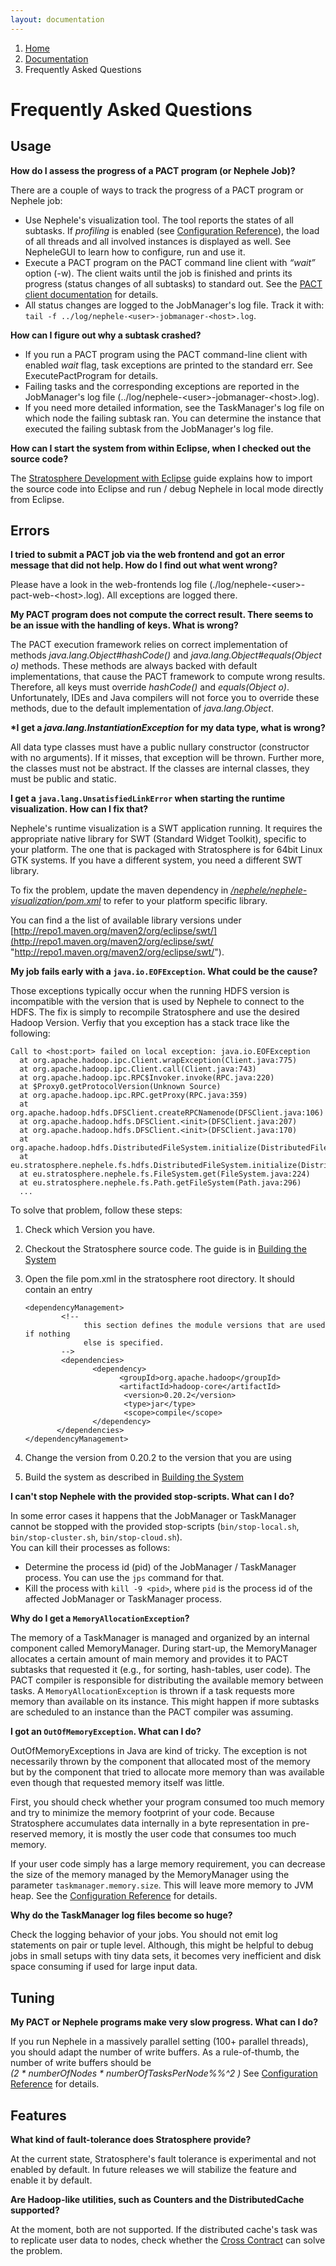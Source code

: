 ```yaml
---
layout: documentation
---
```



<ol class="breadcrumb">
  <li><a href="/">Home</a></li>
  <li><a href="/docs/">Documentation</a></li>
  <li class="active">Frequently Asked Questions
</li>
</ol>


Frequently Asked Questions
==========================

Usage
-----

**How do I assess the progress of a PACT program (or Nephele Job)?**

There are a couple of ways to track the progress of a PACT program or
Nephele job:

-   Use Nephele's visualization tool. The tool reports the states of all
    subtasks. If *profiling* is enabled (see [Configuration
    Reference](configreference.html "configreference")),
    the load of all threads and all involved instances is displayed as
    well. See NepheleGUI to learn how to configure, run and use it.
-   Execute a PACT program on the PACT command line client with *“wait”*
    option (-w). The client waits until the job is finished and prints
    its progress (status changes of all subtasks) to standard out. See
    the [PACT client
    documentation](executepactprogram.html "executepactprogram")
    for details.
-   All status changes are logged to the JobManager's log file. Track it
    with: `tail -f ../log/nephele-<user>-jobmanager-<host>.log`.

**How can I figure out why a subtask crashed?**

-   If you run a PACT program using the PACT command-line client with
    enabled *wait* flag, task exceptions are printed to the standard
    err. See ExecutePactProgram for details.
-   Failing tasks and the corresponding exceptions are reported in the
    JobManager's log file
    (../log/nephele-\<user\>-jobmanager-\<host\>.log).
-   If you need more detailed information, see the TaskManager's log
    file on which node the failing subtask ran. You can determine the
    instance that executed the failing subtask from the JobManager's log
    file.

**How can I start the system from within Eclipse, when I checked out the
source code?**

The [Stratosphere Development with
Eclipse](eclipseimport.html "eclipseimport")
guide explains how to import the source code into Eclipse and run /
debug Nephele in local mode directly from Eclipse.

Errors
------

**I tried to submit a PACT job via the web frontend and got an error
message that did not help. How do I find out what went wrong?**

Please have a look in the web-frontends log file
(./log/nephele-\<user\>-pact-web-\<host\>.log). All exceptions are
logged there.

**My PACT program does not compute the correct result. There seems to be
an issue with the handling of keys. What is wrong?**

The PACT execution framework relies on correct implementation of methods
*java.lang.Object\#hashCode()* and *java.lang.Object\#equals(Object o)*
methods. These methods are always backed with default implementations,
that cause the PACT framework to compute wrong results. Therefore, all
keys must override *hashCode()* and *equals(Object o)*. Unfortunately,
IDEs and Java compilers will not force you to override these methods,
due to the default implementation of *java.lang.Object*.

**\*I get a *java.lang.InstantiationException* for my data type, what is
wrong?**

All data type classes must have a public nullary constructor
(constructor with no arguments). If it misses, that exception will be
thrown. Further more, the classes must not be abstract. If the classes
are internal classes, they must be public and static.

**I get a `java.lang.UnsatisfiedLinkError` when starting the runtime
visualization. How can I fix that?**

Nephele's runtime visualization is a SWT application running. It
requires the appropriate native library for SWT (Standard Widget
Toolkit), specific to your platform. The one that is packaged with
Stratosphere is for 64bit Linux GTK systems. If you have a different
system, you need a different SWT library.

To fix the problem, update the maven dependency in
*[/nephele/nephele-visualization/pom.xml](https://github.com/dimalabs/ozone/blob/master/nephele/nephele-visualization/pom.xml "https://github.com/dimalabs/ozone/blob/master/nephele/nephele-visualization/pom.xml")*
to refer to your platform specific library.

You can find a the list of available library versions under
[http://repo1.maven.org/maven2/org/eclipse/swt/](http://repo1.maven.org/maven2/org/eclipse/swt/ "http://repo1.maven.org/maven2/org/eclipse/swt/").

**My job fails early with a `java.io.EOFException`. What could be the
cause?**

Those exceptions typically occur when the running HDFS version is
incompatible with the version that is used by Nephele to connect to the
HDFS. The fix is simply to recompile Stratosphere and use the desired
Hadoop Version. Verfiy that you exception has a stack trace like the
following:

    Call to <host:port> failed on local exception: java.io.EOFException
      at org.apache.hadoop.ipc.Client.wrapException(Client.java:775)
      at org.apache.hadoop.ipc.Client.call(Client.java:743)
      at org.apache.hadoop.ipc.RPC$Invoker.invoke(RPC.java:220)
      at $Proxy0.getProtocolVersion(Unknown Source)
      at org.apache.hadoop.ipc.RPC.getProxy(RPC.java:359)
      at org.apache.hadoop.hdfs.DFSClient.createRPCNamenode(DFSClient.java:106)
      at org.apache.hadoop.hdfs.DFSClient.<init>(DFSClient.java:207)
      at org.apache.hadoop.hdfs.DFSClient.<init>(DFSClient.java:170)
      at org.apache.hadoop.hdfs.DistributedFileSystem.initialize(DistributedFileSystem.java:82)
      at eu.stratosphere.nephele.fs.hdfs.DistributedFileSystem.initialize(DistributedFileSystem.java:117)
      at eu.stratosphere.nephele.fs.FileSystem.get(FileSystem.java:224)
      at eu.stratosphere.nephele.fs.Path.getFileSystem(Path.java:296)
      ...

To solve that problem, follow these steps:

1.  Check which Version you have.
2.  Checkout the Stratosphere source code. The guide is in [Building the
    System](buildthesystem.html "buildthesystem")
3.  Open the file pom.xml in the stratosphere root directory. It should
    contain an entry

        <dependencyManagement>
                <!--
                     this section defines the module versions that are used if nothing
                     else is specified.
                -->
                <dependencies>
                       <dependency>
                             <groupId>org.apache.hadoop</groupId>
                             <artifactId>hadoop-core</artifactId>
                              <version>0.20.2</version>
                              <type>jar</type>
                              <scope>compile</scope>
                       </dependency>
               </dependencies>
        </dependencyManagement>

4) Change the version from 0.20.2 to the version that you are using

5) Build the system as described in [Building the
System](buildthesystem.html "buildthesystem")

**I can't stop Nephele with the provided stop-scripts. What can I do?**

In some error cases it happens that the JobManager or TaskManager cannot
be stopped with the provided stop-scripts (`bin/stop-local.sh`,
`bin/stop-cluster.sh`, `bin/stop-cloud.sh`).   
 You can kill their processes as follows:

-   Determine the process id (pid) of the JobManager / TaskManager
    process. You can use the `jps` command for that.
-   Kill the process with `kill -9 <pid>`, where `pid` is the process id
    of the affected JobManager or TaskManager process.

**Why do I get a `MemoryAllocationException`?**

The memory of a TaskManager is managed and organized by an internal
component called MemoryManager. During start-up, the MemoryManager
allocates a certain amount of main memory and provides it to PACT
subtasks that requested it (e.g., for sorting, hash-tables, user code).
The PACT compiler is responsible for distributing the available memory
between tasks. A `MemoryAllocationException` is thrown if a task
requests more memory than available on its instance. This might happen
if more subtasks are scheduled to an instance than the PACT compiler was
assuming.

**I got an `OutOfMemoryException`. What can I do?**

OutOfMemoryExceptions in Java are kind of tricky. The exception is not
necessarily thrown by the component that allocated most of the memory
but by the component that tried to allocate more memory than was
available even though that requested memory itself was little.   

First, you should check whether your program consumed too much memory
and try to minimize the memory footprint of your code. Because
Stratosphere accumulates data internally in a byte representation in
pre-reserved memory, it is mostly the user code that consumes too much
memory.  

If your user code simply has a large memory requirement, you can
decrease the size of the memory managed by the MemoryManager using the
parameter `taskmanager.memory.size`. This will leave more memory to JVM
heap. See the [Configuration
Reference](configreference.html "configreference")
for details.

**Why do the TaskManager log files become so huge?**

Check the logging behavior of your jobs. You should not emit log
statements on pair or tuple level. Although, this might be helpful to
debug jobs in small setups with tiny data sets, it becomes very
inefficient and disk space consuming if used for large input data.

Tuning
------

**My PACT or Nephele programs make very slow progress. What can I do?**

If you run Nephele in a massively parallel setting (100+ parallel
threads), you should adapt the number of write buffers. As a
rule-of-thumb, the number of write buffers should be   
 *(2 \* numberOfNodes \* numberOfTasksPerNode%%\^2 )* See [Configuration
Reference](configreference.html "configreference")
for details.

Features
--------

**What kind of fault-tolerance does Stratosphere provide?**

At the current state, Stratosphere's fault tolerance is experimental and
not enabled by default. In future releases we will stabilize the feature
and enable it by default.

**Are Hadoop-like utilities, such as Counters and the DistributedCache
supported?**

At the moment, both are not supported. If the distributed cache's task
was to replicate user data to nodes, check whether the [Cross
Contract](pactpm#cross "pactpm")
can solve the problem.
